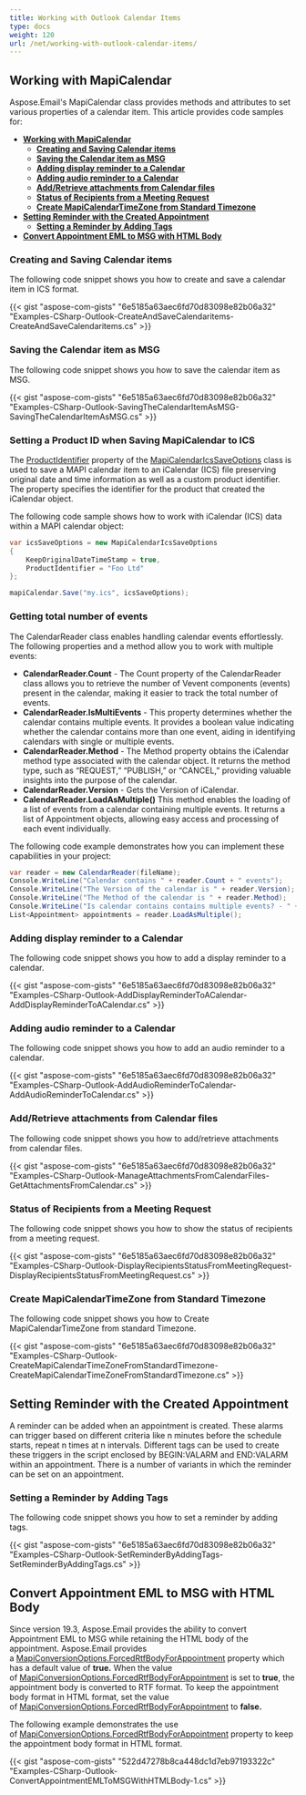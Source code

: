 ```yaml
---
title: Working with Outlook Calendar Items
type: docs
weight: 120
url: /net/working-with-outlook-calendar-items/
---
```



## **Working with MapiCalendar**

Aspose.Email's MapiCalendar class provides methods and attributes to set various properties of a calendar item. This article provides code samples for:

- [**Working with MapiCalendar**](#working-with-mapicalendar)
  - [**Creating and Saving Calendar items**](#creating-and-saving-calendar-items)
  - [**Saving the Calendar item as MSG**](#saving-the-calendar-item-as-msg)
  - [**Adding display reminder to a Calendar**](#adding-display-reminder-to-a-calendar)
  - [**Adding audio reminder to a Calendar**](#adding-audio-reminder-to-a-calendar)
  - [**Add/Retrieve attachments from Calendar files**](#addretrieve-attachments-from-calendar-files)
  - [**Status of Recipients from a Meeting Request**](#status-of-recipients-from-a-meeting-request)
  - [**Create MapiCalendarTimeZone from Standard Timezone**](#create-mapicalendartimezone-from-standard-timezone)
- [**Setting Reminder with the Created Appointment**](#setting-reminder-with-the-created-appointment)
  - [**Setting a Reminder by Adding Tags**](#setting-a-reminder-by-adding-tags)
- [**Convert Appointment EML to MSG with HTML Body**](#convert-appointment-eml-to-msg-with-html-body)
  
### **Creating and Saving Calendar items**

The following code snippet shows you how to create and save a calendar item in ICS format.

{{< gist "aspose-com-gists" "6e5185a63aec6fd70d83098e82b06a32" "Examples-CSharp-Outlook-CreateAndSaveCalendaritems-CreateAndSaveCalendaritems.cs" >}}

### **Saving the Calendar item as MSG**

The following code snippet shows you how to save the calendar item as MSG.

{{< gist "aspose-com-gists" "6e5185a63aec6fd70d83098e82b06a32" "Examples-CSharp-Outlook-SavingTheCalendarItemAsMSG-SavingTheCalendarItemAsMSG.cs" >}}

### **Setting a Product ID when Saving MapiCalendar to ICS**

The [ProductIdentifier](https://reference.aspose.com/email/net/aspose.email.mapi/mapicalendaricssaveoptions/productidentifier/) property of the [MapiCalendarIcsSaveOptions](https://reference.aspose.com/email/net/aspose.email.mapi/mapicalendaricssaveoptions/#mapicalendaricssaveoptions-class) class is used to save a MAPI calendar item to an iCalendar (ICS) file preserving original date and time information as well as a custom product identifier. The property specifies the identifier for the product that created the iCalendar object.

The following code sample shows how to work with iCalendar (ICS) data within a MAPI calendar object:

```cs
var icsSaveOptions = new MapiCalendarIcsSaveOptions
{
    KeepOriginalDateTimeStamp = true,
    ProductIdentifier = "Foo Ltd"
};

mapiCalendar.Save("my.ics", icsSaveOptions);
```
### **Getting total number of events**

The CalendarReader class enables handling calendar events effortlessly. The following properties and a method allow you to work with multiple events:

- **CalendarReader.Count** - The Count property of the CalendarReader class allows you to retrieve the number of Vevent components (events) present in the calendar, making it easier to track the total number of events.
- **CalendarReader.IsMultiEvents** - This property determines whether the calendar contains multiple events. It provides a boolean value indicating whether the calendar contains more than one event, aiding in identifying calendars with single or multiple events.
- **CalendarReader.Method** - The Method property obtains the iCalendar method type associated with the calendar object. It returns the method type, such as “REQUEST,” “PUBLISH,” or “CANCEL,” providing valuable insights into the purpose of the calendar.
- **CalendarReader.Version** - Gets the Version of iCalendar.
- **CalendarReader.LoadAsMultiple()** This method enables the loading of a list of events from a calendar containing multiple events. It returns a list of Appointment objects, allowing easy access and processing of each event individually.

The following code example demonstrates how you can implement these capabilities in your project:

```cs
var reader = new CalendarReader(fileName);
Console.WriteLine("Calendar contains " + reader.Count + " events");
Console.WriteLine("The Version of the calendar is " + reader.Version);
Console.WriteLine("The Method of the calendar is " + reader.Method);
Console.WriteLine("Is calendar contains contains multiple events? - " + reader.IsMultiEvents);
List<Appointment> appointments = reader.LoadAsMultiple();
```

### **Adding display reminder to a Calendar**

The following code snippet shows you how to add a display reminder to a calendar.

{{< gist "aspose-com-gists" "6e5185a63aec6fd70d83098e82b06a32" "Examples-CSharp-Outlook-AddDisplayReminderToACalendar-AddDisplayReminderToACalendar.cs" >}}

### **Adding audio reminder to a Calendar**

The following code snippet shows you how to add an audio reminder to a calendar.

{{< gist "aspose-com-gists" "6e5185a63aec6fd70d83098e82b06a32" "Examples-CSharp-Outlook-AddAudioReminderToCalendar-AddAudioReminderToCalendar.cs" >}}

### **Add/Retrieve attachments from Calendar files**

The following code snippet shows you how to add/retrieve attachments from calendar files.

{{< gist "aspose-com-gists" "6e5185a63aec6fd70d83098e82b06a32" "Examples-CSharp-Outlook-ManageAttachmentsFromCalendarFiles-GetAttachmentsFromCalendar.cs" >}}

### **Status of Recipients from a Meeting Request**

The following code snippet shows you how to show the status of recipients from a meeting request.

{{< gist "aspose-com-gists" "6e5185a63aec6fd70d83098e82b06a32" "Examples-CSharp-Outlook-DisplayRecipientsStatusFromMeetingRequest-DisplayRecipientsStatusFromMeetingRequest.cs" >}}

### **Create MapiCalendarTimeZone from Standard Timezone**

The following code snippet shows you how to Create MapiCalendarTimeZone from standard Timezone.

{{< gist "aspose-com-gists" "6e5185a63aec6fd70d83098e82b06a32" "Examples-CSharp-Outlook-CreateMapiCalendarTimeZoneFromStandardTimezone-CreateMapiCalendarTimeZoneFromStandardTimezone.cs" >}}

## **Setting Reminder with the Created Appointment**

A reminder can be added when an appointment is created. These alarms can trigger based on different criteria like n minutes before the schedule starts, repeat n times at n intervals. Different tags can be used to create these triggers in the script enclosed by BEGIN:VALARM and END:VALARM within an appointment. There is a number of variants in which the reminder can be set on an appointment.

### **Setting a Reminder by Adding Tags**

The following code snippet shows you how to set a reminder by adding tags.

{{< gist "aspose-com-gists" "6e5185a63aec6fd70d83098e82b06a32" "Examples-CSharp-Outlook-SetReminderByAddingTags-SetReminderByAddingTags.cs" >}}

## **Convert Appointment EML to MSG with HTML Body**

Since version 19.3, Aspose.Email provides the ability to convert Appointment EML to MSG while retaining the HTML body of the appointment. Aspose.Email provides a [MapiConversionOptions.ForcedRtfBodyForAppointment](https://reference.aspose.com/email/net/aspose.email.mapi/mapiconversionoptions/forcedrtfbodyforappointment/) property which has a default value of **true.** When the value of [MapiConversionOptions.ForcedRtfBodyForAppointment](https://reference.aspose.com/email/net/aspose.email.mapi/mapiconversionoptions/forcedrtfbodyforappointment/) is set to **true**, the appointment body is converted to RTF format. To keep the appointment body format in HTML format, set the value of [MapiConversionOptions.ForcedRtfBodyForAppointment](https://reference.aspose.com/email/net/aspose.email.mapi/mapiconversionoptions/forcedrtfbodyforappointment/) to **false.**

The following example demonstrates the use of [MapiConversionOptions.ForcedRtfBodyForAppointment](https://reference.aspose.com/email/net/aspose.email.mapi/mapiconversionoptions/forcedrtfbodyforappointment/) property to keep the appointment body format in HTML format.

{{< gist "aspose-com-gists" "522d47278b8ca448dc1d7eb97193322c" "Examples-CSharp-Outlook-ConvertAppointmentEMLToMSGWithHTMLBody-1.cs" >}}
